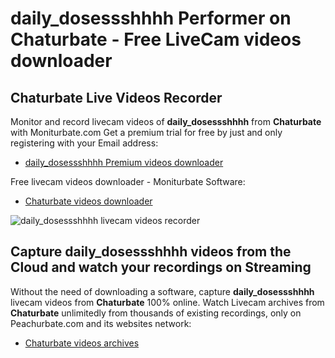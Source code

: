 # daily_dosessshhhh Performer on Chaturbate - Free LiveCam videos downloader

## Chaturbate Live Videos Recorder

Monitor and record livecam videos of **daily_dosessshhhh** from **Chaturbate** with Moniturbate.com
Get a premium trial for free by just and only registering with your Email address:
* [daily_dosessshhhh Premium videos downloader](https://moniturbate.com/request-demo-licence-key.html)

Free livecam videos downloader - Moniturbate Software:
* [Chaturbate videos downloader](https://moniturbate.com/moniturbate-download-software.html)

![daily_dosessshhhh livecam videos recorder](https://peachurnet.com/templates/moniturbate-software.png)


## Capture daily_dosessshhhh videos from the Cloud and watch your recordings on Streaming

Without the need of downloading a software, capture **daily_dosessshhhh** livecam videos from **Chaturbate** 100% online.
Watch Livecam archives from **Chaturbate** unlimitedly from thousands of existing recordings, only on Peachurbate.com and its websites network:
* [Chaturbate videos archives](https://peachurnet.com/)
